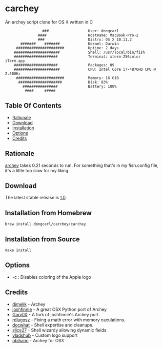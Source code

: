 # carchey
An archey script clone for OS X written in C

```
                 ###                  User: dongcarl
               ####                   Hostname: MacBook-Pro-2
               ###                    Distro: OS X 10.11.2
       #######    #######             Kernel: Darwin
     ######################           Uptime: 2 days
    #####################             Shell: /usr/local/bin/fish
    ####################              Terminal: xterm-256color iTerm.app
    ####################              Packages: 89
    #####################             CPU: Intel Core i7-4870HQ CPU @ 2.50GHz
     ######################           Memory: 16 GiB
      ####################            Disk: 83%
        ################              Battery: 100%
         ####     #####
```

## Table Of Contents
* [Rationale](#rationale)
* [Download](#download)
* [Installation](#installation)
* [Options](#options)
* [Credits](#credits)

## Rationale
[archey](https://github.com/obihann/archey-osx) takes 0.21 seconds to run. For something that's in my fish.config file, it's a little too slow for my liking

## Download
The latest stable release is [1.0](https://github.com/dongcarl/homebrew-carchey/archive/v1.0.tar.gz).

## Installation from Homebrew
```
brew install dongcarl/carchey/carchey
```

## Installation from Source
```
make install
```

## Options
* -c : Disables coloring of the Apple logo

## Credits
* [djmelik](https://github.com/djmelik/archey) - Archey
* [joshfinnie](https://github.com/joshfinnie/archey-osx) - A great OSX Python port of Archey
* [Gary00](https://github.com/Gary00/archey-osx) - A fork of joshfinnie's Archey port.
* [rdlugosz](https://github.com/rdlugosz) - Fixing a math error with memory caculations.
* [docwhat](https://github.com/docwhat) - Shell expertise and cleanups.
* [slice27](https://github.com/slice27) - Shell wizardy allowing dynamic fields
* [vladshub](https://github.com/vladshub) - Custom logo support
* [obihann](https://github.com/obihann/archey-osx) - Archey for OSX

